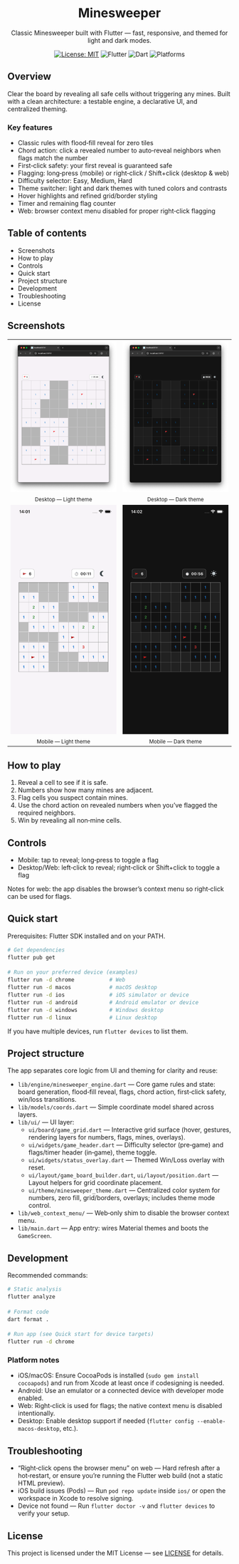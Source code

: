 <div align="center">

# Minesweeper

Classic Minesweeper built with Flutter — fast, responsive, and themed for light and dark modes.

[![License: MIT](https://img.shields.io/badge/License-MIT-blue.svg)](LICENSE)
![Flutter](https://img.shields.io/badge/Flutter-stable-02569B?logo=flutter&logoColor=white)
![Dart](https://img.shields.io/badge/Dart-3.x-0175C2?logo=dart&logoColor=white)
![Platforms](https://img.shields.io/badge/Platforms-Android·iOS·Web·macOS·Windows·Linux-2ea44f)

</div>

## Overview

Clear the board by revealing all safe cells without triggering any mines. Built with a clean architecture: a testable engine, a declarative UI, and centralized theming.

### Key features

- Classic rules with flood‑fill reveal for zero tiles
- Chord action: click a revealed number to auto‑reveal neighbors when flags match the number
- First‑click safety: your first reveal is guaranteed safe
- Flagging: long‑press (mobile) or right‑click / Shift+click (desktop & web)
- Difficulty selector: Easy, Medium, Hard
- Theme switcher: light and dark themes with tuned colors and contrasts
- Hover highlights and refined grid/border styling
- Timer and remaining flag counter
- Web: browser context menu disabled for proper right‑click flagging

## Table of contents

- Screenshots
- How to play
- Controls
- Quick start
- Project structure
- Development
- Troubleshooting
- License

## Screenshots

<table>
  <tr>
    <td align="center">
      <img src="screenshots/game-desktop-light.png" alt="Game — Desktop (Light)" width="600" />
      <div><sub>Desktop — Light theme</sub></div>
    </td>
    <td align="center">
      <img src="screenshots/game-desktop-dark.png" alt="Game — Desktop (Dark)" width="600" />
      <div><sub>Desktop — Dark theme</sub></div>
    </td>
  </tr>
  <tr>
    <td align="center">
      <img src="screenshots/game-mobile-light.png" alt="Game — Mobile (Light)" width="260" />
      <div><sub>Mobile — Light theme</sub></div>
    </td>
    <td align="center">
      <img src="screenshots/game-mobile-dark.png" alt="Game — Mobile (Dark)" width="260" />
      <div><sub>Mobile — Dark theme</sub></div>
    </td>
  </tr>
</table>

## How to play

1. Reveal a cell to see if it is safe.
2. Numbers show how many mines are adjacent.
3. Flag cells you suspect contain mines.
4. Use the chord action on revealed numbers when you’ve flagged the required neighbors.
5. Win by revealing all non‑mine cells.

## Controls

- Mobile: tap to reveal; long‑press to toggle a flag
- Desktop/Web: left‑click to reveal; right‑click or Shift+click to toggle a flag

Notes for web: the app disables the browser’s context menu so right‑click can be used for flags.

## Quick start

Prerequisites: Flutter SDK installed and on your PATH.

```bash
# Get dependencies
flutter pub get

# Run on your preferred device (examples)
flutter run -d chrome           # Web
flutter run -d macos            # macOS desktop
flutter run -d ios              # iOS simulator or device
flutter run -d android          # Android emulator or device
flutter run -d windows          # Windows desktop
flutter run -d linux            # Linux desktop
```

If you have multiple devices, run `flutter devices` to list them.

## Project structure

The app separates core logic from UI and theming for clarity and reuse:

- `lib/engine/minesweeper_engine.dart` — Core game rules and state: board generation, flood‑fill reveal, flags, chord action, first‑click safety, win/loss transitions.
- `lib/models/coords.dart` — Simple coordinate model shared across layers.
- `lib/ui/` — UI layer:
  - `ui/board/game_grid.dart` — Interactive grid surface (hover, gestures, rendering layers for numbers, flags, mines, overlays).
  - `ui/widgets/game_header.dart` — Difficulty selector (pre‑game) and flags/timer header (in‑game), theme toggle.
  - `ui/widgets/status_overlay.dart` — Themed Win/Loss overlay with reset.
  - `ui/layout/game_board_builder.dart`, `ui/layout/position.dart` — Layout helpers for grid coordinate placement.
  - `ui/theme/minesweeper_theme.dart` — Centralized color system for numbers, zero fill, grid/borders, overlays; includes theme mode control.
- `lib/web_context_menu/` — Web‑only shim to disable the browser context menu.
- `lib/main.dart` — App entry: wires Material themes and boots the `GameScreen`.

## Development

Recommended commands:

```bash
# Static analysis
flutter analyze

# Format code
dart format .

# Run app (see Quick start for device targets)
flutter run -d chrome
```

### Platform notes

- iOS/macOS: Ensure CocoaPods is installed (`sudo gem install cocoapods`) and run from Xcode at least once if codesigning is needed.
- Android: Use an emulator or a connected device with developer mode enabled.
- Web: Right‑click is used for flags; the native context menu is disabled intentionally.
- Desktop: Enable desktop support if needed (`flutter config --enable-macos-desktop`, etc.).

## Troubleshooting

- “Right‑click opens the browser menu” on web — Hard refresh after a hot‑restart, or ensure you’re running the Flutter web build (not a static HTML preview).
- iOS build issues (Pods) — Run `pod repo update` inside `ios/` or open the workspace in Xcode to resolve signing.
- Device not found — Run `flutter doctor -v` and `flutter devices` to verify your setup.

## License

This project is licensed under the MIT License — see [LICENSE](LICENSE) for details.
